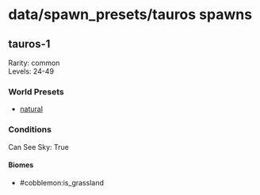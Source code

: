 # data/spawn_presets/tauros spawns  
  
## tauros-1  
Rarity: common  
Levels: 24-49  
  
### World Presets  
* [natural](/data/world_presets/natural.md)  
  
### Conditions  
Can See Sky: True  
  
#### Biomes  
  * #cobblemon:is_grassland
  
